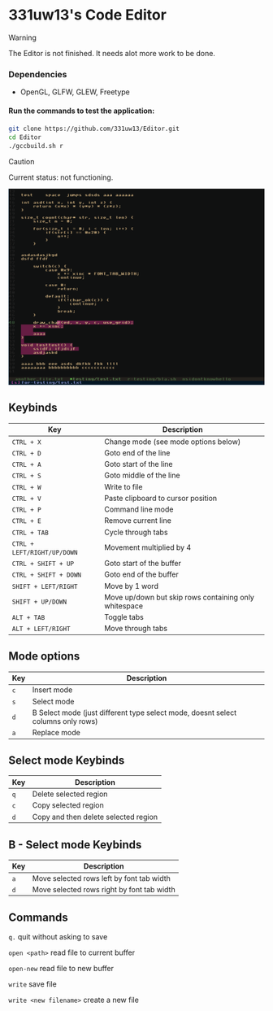 # 331uw13's Code Editor

> [!WARNING]
> The Editor is not finished. It needs alot more work to be done.

### Dependencies
* OpenGL, GLFW, GLEW, Freetype

#### Run the commands to test the application:
```bash
git clone https://github.com/331uw13/Editor.git
cd Editor
./gccbuild.sh r
```

> [!CAUTION]
> Current status: not functioning.

![Editor](https://github.com/331uw13/Editor/blob/main/screenshots/2024-12-09_15-10-Editor.png?raw=true)

## Keybinds
| Key | Description |
| --- | --- |
| `CTRL + X` | Change mode (see mode options below)|
| `CTRL + D` | Goto end of the line |
| `CTRL + A` | Goto start of the line |
| `CTRL + S` | Goto middle of the line |
| `CTRL + W` | Write to file |
| `CTRL + V` | Paste clipboard to cursor position |
| `CTRL + P` | Command line mode |
| `CTRL + E` | Remove current line |
| `CTRL + TAB` | Cycle through tabs |
| `CTRL + LEFT/RIGHT/UP/DOWN` | Movement multiplied by 4 |
| `CTRL + SHIFT + UP` | Goto start of the buffer |
| `CTRL + SHIFT + DOWN` | Goto end of the buffer |
| `SHIFT + LEFT/RIGHT` | Move by 1 word |
| `SHIFT + UP/DOWN` | Move up/down but skip rows containing only whitespace |
| `ALT + TAB` | Toggle tabs |
| `ALT + LEFT/RIGHT` | Move through tabs |

## Mode options
| Key | Description |
| --- | --- |
| `c` | Insert mode |
| `s` | Select mode |
| `d` | B Select mode (just different type select mode, doesnt select columns only rows) |
| `a` | Replace mode |

## Select mode Keybinds
| Key | Description |
| --- | --- |
| `q` | Delete selected region |
| `c` | Copy selected region |
| `d` | Copy and then delete selected region |

## B - Select mode Keybinds
| Key | Description |
| --- | --- |
| `a` | Move selected rows left by font tab width |
| `d` | Move selected rows right by font tab width |



## Commands
`q.` quit without asking to save

`open <path>` read file to current buffer

`open-new` read file to new buffer

`write` save file

`write <new filename>` create a new file 

